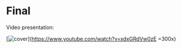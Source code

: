 # Final

Video presentation:

[![cover](https://cloud.githubusercontent.com/assets/14355257/22916438/7ceb52e6-f2ce-11e6-98b7-5a34db3ab065.png)](https://www.youtube.com/watch?v=xdxGRdVw0zE =300x)
